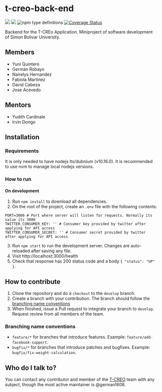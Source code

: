 # t-creo-back-end

![](https://img.shields.io/docker/automated/german1608/t-creo?style=flat-square) ![](https://img.shields.io/travis/t-creo/back-end/develop?style=flat-square) ![npm type definitions](https://img.shields.io/npm/types/typescript?style=flat-square) [![Coverage Status](https://coveralls.io/repos/github/t-creo/back-end/badge.svg?branch=develop)](https://coveralls.io/github/t-creo/back-end?branch=develop)

Backend for the T-CREo Application. Miniproject of software development
of Simon Bolivar University.

## Members

* Yuni Quintero
* Germán Robayo
* Nairelys Hernandez
* Fabiola Martinez
* David Cabeza
* Jose Acevedo

## Mentors

* Yudith Cardinale
* Irvin Dongo

## Installation

### Requirements

It is only needed to have nodejs lts/dubnium (v10.16.0). It is recommended to use
nvm to manage local nodejs versions.

### How to run

#### On development

1. Run `npm install` to download all dependencies.
2. On the root of the project, create an `.env` file with the following contents:
```
PORT=3000 # Port where server will listen for requests. Normally its value its 3000
TWITTER_CONSUMER_KEY: '' # Consumer key provided by twitter after applying for API access
TWITTER_CONSUMER_SECRET: '' # Consumer secret provided by twitter after applying for API access
```
3. Run `npm start` to run the development server. Changes are auto-reloaded after
saving any file.
4. Visit http://localhost:3000/health
5. Check that response has 200 status code and a body `{ "status": "UP" }`.

## How to contribute

1. Clone the repository and do a `checkout` to the `develop` branch.
2. Create a branch with your contribution. The branch should follow the
[branching name conventions](#branching-name-conventions)
3. When finished, issue a Pull request to integrate your branch to `develop`.
Request review from all members of the team.

### Branching name conventions

* `feature/*` for branches that introduce features. Example: `feature/add-facebook-support`.
* `bugfix/*` for branches that introduce patches and bugfixes. Example: `bugfix/fix-weight-calculation`.

## Who do I talk to?

You can contact any contributor and member of the [T-CREO](https://github.com/t-creo)
team with any subject, though the most active maintainer is @german1608.
